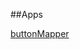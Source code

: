 ##Apps

[buttonMapper](https://onedrive.live.com/download?cid=B67CB79B6FA6AD52&resid=B67CB79B6FA6AD52%21124&authkey=AKKRTY8MzZzwg6c)
